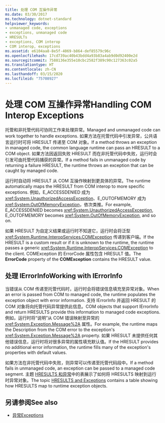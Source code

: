 ```yaml
---
title: 处理 COM 互操作异常
ms.date: 03/30/2017
ms.technology: dotnet-standard
helpviewer_keywords:
- unmanaged code, exceptions
- exceptions, unmanaged code
- HRESULTs
- exceptions, COM interop
- COM interop, exceptions
ms.assetid: e6104aa8-8e5f-4069-b864-def85579c96c
ms.openlocfilehash: 17cd739ac40b43bdd4a93b83a4ab9d0d92400e2d
ms.sourcegitcommit: 7588136e355e10cbc2582f389c90c127363c02a5
ms.translationtype: HT
ms.contentlocale: zh-CN
ms.lasthandoff: 03/15/2020
ms.locfileid: "75708927"
---
```

# <a name="handling-com-interop-exceptions"></a><span data-ttu-id="09657-102">处理 COM 互操作异常</span><span class="sxs-lookup"><span data-stu-id="09657-102">Handling COM Interop Exceptions</span></span>
<span data-ttu-id="09657-103">托管和非托管代码可协同工作来处理异常。</span><span class="sxs-lookup"><span data-stu-id="09657-103">Managed and unmanaged code can work together to handle exceptions.</span></span> <span data-ttu-id="09657-104">如果方法在托管代码中引发异常，公共语言运行时可将 HRESULT 传递至 COM 对象。</span><span class="sxs-lookup"><span data-stu-id="09657-104">If a method throws an exception in managed code, the common language runtime can pass an HRESULT to a COM object.</span></span> <span data-ttu-id="09657-105">如果方法因返回失败 HRESULT 而在非托管代码中失败，运行时会引发可由托管代码捕获的异常。</span><span class="sxs-lookup"><span data-stu-id="09657-105">If a method fails in unmanaged code by returning a failure HRESULT, the runtime throws an exception that can be caught by managed code.</span></span>  
  
 <span data-ttu-id="09657-106">运行时自动将 HRESULT 从 COM 互操作映射到更具体的异常。</span><span class="sxs-lookup"><span data-stu-id="09657-106">The runtime automatically maps the HRESULT from COM interop to more specific exceptions.</span></span> <span data-ttu-id="09657-107">例如，E_ACCESSDENIED 成为 <xref:System.UnauthorizedAccessException>、E_OUTOFMEMORY 成为 <xref:System.OutOfMemoryException>，依次类推。</span><span class="sxs-lookup"><span data-stu-id="09657-107">For example, E_ACCESSDENIED becomes <xref:System.UnauthorizedAccessException>, E_OUTOFMEMORY becomes <xref:System.OutOfMemoryException>, and so on.</span></span>  
  
 <span data-ttu-id="09657-108">如果 HRESULT 为自定义结果或运行时不知道它，运行时会将泛型 <xref:System.Runtime.InteropServices.COMException> 传递到客户端。</span><span class="sxs-lookup"><span data-stu-id="09657-108">If the HRESULT is a custom result or if it is unknown to the runtime, the runtime passes a generic <xref:System.Runtime.InteropServices.COMException> to the client.</span></span> <span data-ttu-id="09657-109">COMException 的 ErrorCode 属性包含 HRESULT 值。</span><span class="sxs-lookup"><span data-stu-id="09657-109">The **ErrorCode** property of the **COMException** contains the HRESULT value.</span></span>  
  
## <a name="working-with-ierrorinfo"></a><span data-ttu-id="09657-110">处理 IErrorInfo</span><span class="sxs-lookup"><span data-stu-id="09657-110">Working with IErrorInfo</span></span>  
 <span data-ttu-id="09657-111">当错误从 COM 传递至托管代码时，运行时会将错误信息填充至异常对象。</span><span class="sxs-lookup"><span data-stu-id="09657-111">When an error is passed from COM to managed code, the runtime populates the exception object with error information.</span></span> <span data-ttu-id="09657-112">支持 IErrorInfo 并返回 HRESULT 的 COM 对象将向托管代码异常提供此信息。</span><span class="sxs-lookup"><span data-stu-id="09657-112">COM objects that support IErrorInfo and return HRESULTS provide this information to managed code exceptions.</span></span> <span data-ttu-id="09657-113">例如，运行时将“说明”从 COM 错误映射至异常的 <xref:System.Exception.Message%2A> 属性。</span><span class="sxs-lookup"><span data-stu-id="09657-113">For example, the runtime maps the Description from the COM error to the exception's <xref:System.Exception.Message%2A> property.</span></span> <span data-ttu-id="09657-114">如果 HRESULT 未提供任何其他错误信息，运行时将对很多异常的属性填充默认值。</span><span class="sxs-lookup"><span data-stu-id="09657-114">If the HRESULT provides no additional error information, the runtime fills many of the exception's properties with default values.</span></span>  
  
 <span data-ttu-id="09657-115">如果方法在非托管代码中失败，则异常可以传递至托管代码段中。</span><span class="sxs-lookup"><span data-stu-id="09657-115">If a method fails in unmanaged code, an exception can be passed to a managed code segment.</span></span> <span data-ttu-id="09657-116">主题 [HRESULTS 和异常](../../../docs/framework/interop/how-to-map-hresults-and-exceptions.md)中的表展示了如何将 HRESULTS 映射到运行时异常对象。</span><span class="sxs-lookup"><span data-stu-id="09657-116">The topic [HRESULTS and Exceptions](../../../docs/framework/interop/how-to-map-hresults-and-exceptions.md) contains a table showing how HRESULTS map to runtime exception objects.</span></span>  

## <a name="see-also"></a><span data-ttu-id="09657-117">另请参阅</span><span class="sxs-lookup"><span data-stu-id="09657-117">See also</span></span>

- [<span data-ttu-id="09657-118">异常</span><span class="sxs-lookup"><span data-stu-id="09657-118">Exceptions</span></span>](index.md)
